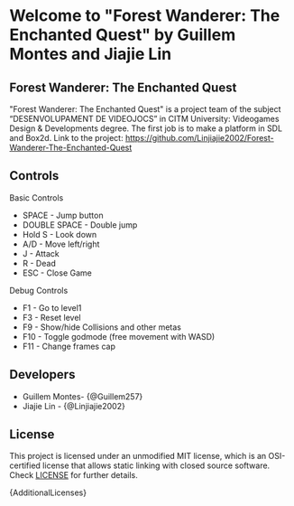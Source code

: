 # Welcome to "Forest Wanderer: The Enchanted Quest" by Guillem Montes and Jiajie Lin

## Forest Wanderer: The Enchanted Quest

"Forest Wanderer: The Enchanted Quest" is a project team of the subject “DESENVOLUPAMENT DE VIDEOJOCS” in CITM University: Videogames Design & Developments degree. The first job is to make a platform in SDL and Box2d.
Link to the project: https://github.com/Linjiajie2002/Forest-Wanderer-The-Enchanted-Quest

## Controls

Basic Controls

- SPACE - Jump button
- DOUBLE SPACE - Double jump
- Hold S - Look down
- A/D - Move left/right
- J - Attack
- R - Dead
- ESC - Close Game

Debug Controls

- F1 - Go to level1
- F3 - Reset level
- F9 - Show/hide Collisions and other metas
- F10 - Toggle godmode (free movement with WASD)
- F11 - Change frames cap


## Developers

 - Guillem Montes- {@Guillem257}
 - Jiajie Lin - {@Linjiajie2002}

## License

This project is licensed under an unmodified MIT license, which is an OSI-certified license that allows static linking with closed source software. Check [LICENSE](LICENSE) for further details.

{AdditionalLicenses}

